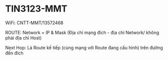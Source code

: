 # TIN3123-MMT

WiFi: CNTT-MMT/13572468


ROUTE:
Network = IP & Mask (Địa chỉ mạng đích - địa chỉ Network/ không phải địa chỉ Host)

Next Hop: Là Route kế tiếp (cùng mạng với Route đang cấu hình) trên đường đến đích 
